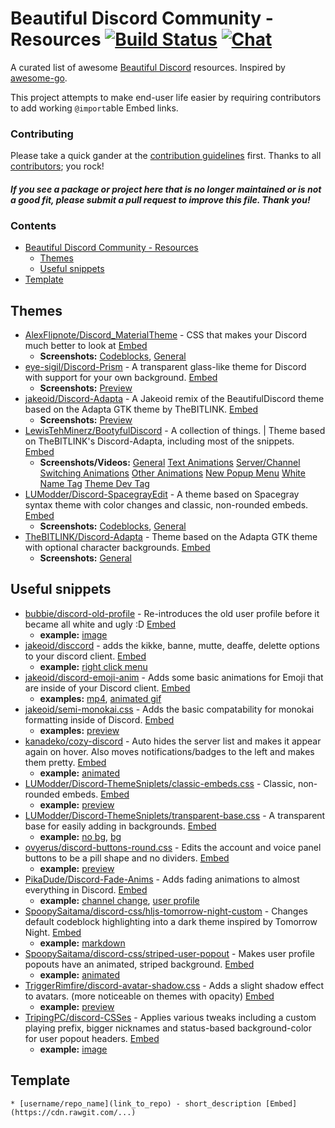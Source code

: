 # Beautiful Discord Community - Resources [![Build Status](https://travis-ci.org/beautiful-discord-community/resources.svg?branch=master)](https://travis-ci.org/beautiful-discord-community/resources) [![Chat](https://img.shields.io/badge/chat-on%20discord-7289da.svg)](https://discord.gg/EDwd5wr)

A curated list of awesome [Beautiful Discord](https://github.com/leovoel/BeautifulDiscord) resources. Inspired by [awesome-go](https://github.com/avelino/awesome-go).

This project attempts to make end-user life easier by requiring contributors to add working `@import`able Embed links.

### Contributing

Please take a quick gander at the [contribution guidelines](https://github.com/beautiful-discord-community/resources/blob/master/CONTRIBUTING.md) first. Thanks to all [contributors](https://github.com/beautiful-discord-community/resources/graphs/contributors); you rock!

#### *If you see a package or project here that is no longer maintained or is not a good fit, please submit a pull request to improve this file. Thank you!*

### Contents

- [Beautiful Discord Community - Resources](#beautiful-discord-community---themes-)
    - [Themes](#themes)
    - [Useful snippets](#useful-snippets)
- [Template](#template)

## Themes

- [AlexFlipnote/Discord_MaterialTheme](https://github.com/AlexFlipnote/Discord_MaterialTheme) - CSS that makes your Discord much better to look at [Embed](https://rawgit.com/AlexFlipnote/Discord_MaterialTheme/master/theme.css)
    - **Screenshots:** [Codeblocks](https://owo.whats-th.is/8a0d03.png), [General](https://owo.whats-th.is/66a974.png)
- [eye-sigil/Discord-Prism](https://github.com/eye-sigil/Discord-Prism) - A transparent glass-like theme for Discord with support for your own background. [Embed](https://cdn.rawgit.com/eye-sigil/Discord-Prism/master/prism.css)
    - **Screenshots:** [Preview](https://i.stole-a-me.me/f27b99.png)
- [jakeoid/Discord-Adapta](https://github.com/jakeoid/Discord-Adapta) - A Jakeoid remix of the BeautifulDiscord theme based on the Adapta GTK theme by TheBITLINK. [Embed](https://cdn.rawgit.com/jakeoid/Discord-Adapta/master/discord-adapta-jakeoid.css)
    - **Screenshots:** [Preview](https://github.com/jakeoid/Discord-Adapta/blob/master/jake_screenshot.png?raw=true)
- [LewisTehMinerz/BootyfulDiscord](https://github.com/LewisTehMinerz/BootyfulDiscord) - A collection of things. | Theme based on TheBITLINK's Discord-Adapta, including most of the snippets. [Embed](https://cdn.rawgit.com/LewisTehMinerz/BootyfulDiscord/master/BootyfulDiscord.theme.css)
    - **Screenshots/Videos:** [General](https://owo.whats-th.is/4448cd.png) [Text Animations](https://owo.whats-th.is/1b5cfa.mp4) [Server/Channel Switching Animations](https://owo.whats-th.is/413259.mp4) [Other Animations](https://owo.whats-th.is/6838d3.mp4) [New Popup Menu](https://owo.whats-th.is/f0f9a8.png) [White Name Tag](https://owo.whats-th.is/e7628a.png) [Theme Dev Tag](https://owo.whats-th.is/9051e4.png)
- [LUModder/Discord-SpacegrayEdit](https://github.com/LUModder/Discord-SpacegrayEdit) - A theme based on Spacegray syntax theme with color changes and classic, non-rounded embeds. [Embed](https://cdn.rawgit.com/LUModder/Discord-SpacegrayEdit/master/spacegray-edit.css)
    - **Screenshots:** [Codeblocks](https://github.com/LUModder/Discord-SpacegrayEdit/blob/master/theme-code.png), [General](https://github.com/LUModder/Discord-SpacegrayEdit/blob/master/theme-all.png)
- [TheBITLINK/Discord-Adapta](https://github.com/TheBITLINK/Discord-Adapta) - Theme based on the Adapta GTK theme with optional character backgrounds. [Embed](https://cdn.rawgit.com/TheBITLINK/Discord-Adapta/master/discord-adapta.css)
    - **Screenshots:** [General](https://raw.githubusercontent.com/TheBITLINK/Discord-Adapta/master/screenshot.png)

## Useful snippets

- [bubbie/discord-old-profile](https://github.com/bubbie/discord-old-profile) - Re-introduces the old user profile before it became all white and ugly :D [Embed](https://cdn.rawgit.com/bubbie/discord-old-profile/master/stylesheet.css)
    - **example:** [image](https://owo.whats-th.is/ba3f27.png)
- [jakeoid/disccord](https://github.com/jakeoid/disccord) - adds the kikke, banne, mutte, deaffe, delette options to your discord client. [Embed](https://cdn.rawgit.com/jakeoid/disccord/master/disccord.css)
    - **example:** [right click menu](https://owo.whats-th.is/7da9ea.png)
- [jakeoid/discord-emoji-anim](https://github.com/jakeoid/discord-emoji-anim) - Adds some basic animations for Emoji that are inside of your Discord client. [Embed](https://cdn.rawgit.com/jakeoid/discord-emoji-anim/master/stylesheet.css)
    - **examples:** [mp4](https://owo.whats-th.is/193994.mp4), [animated gif](https://owo.whats-th.is/cb7afb.gif)
- [jakeoid/semi-monokai.css](https://gist.github.com/jakeoid/33a608c852bf890e361523d245664882) - Adds the basic compatability for monokai formatting inside of Discord. [Embed](https://rawgit.com/jakeoid/33a608c852bf890e361523d245664882/raw/47c999e5c9b12cdf20d7d946f9b3493eff8eae1d/semi-monokai.css)
    - **examples:** [preview](https://owo.whats-th.is/090944.png)
- [kanadeko/cozy-discord](https://github.com/kanadeko/cozy-discord) - Auto hides the server list and makes it appear again on hover. Also moves notifications/badges to the left and makes them pretty. [Embed](https://cdn.rawgit.com/kanadeko/cozy-discord/master/cozy-discord.css)
    - **example:** [animated](https://gfycat.com/SentimentalDaringKouprey)
- [LUModder/Discord-ThemeSniplets/classic-embeds.css](https://github.com/LUModder/Discord-ThemeSniplets/blob/master/classic-embeds.css) - Classic, non-rounded embeds. [Embed](https://cdn.rawgit.com/LUModder/Discord-ThemeSniplets/master/classic-embeds.css)
    - **example:** [preview](https://cdn.rawgit.com/LUModder/Discord-ThemeSniplets/master/classic-embeds.png)
- [LUModder/Discord-ThemeSniplets/transparent-base.css](https://github.com/LUModder/Discord-ThemeSniplets/blob/master/transparent-base.css) - A transparent base for easily adding in backgrounds. [Embed](https://cdn.rawgit.com/LUModder/Discord-ThemeSniplets/master/transparent-base.css)
    - **example:** [no bg](https://cdn.rawgit.com/LUModder/Discord-ThemeSniplets/master/trans-1.png), [bg](https://cdn.rawgit.com/LUModder/Discord-ThemeSniplets/master/trans-2.png)
- [ovyerus/discord-buttons-round.css](https://gist.github.com/Ovyerus/5574873c0725a8600150b5d963b20dcc) - Edits the account and voice panel buttons to be a pill shape and no dividers. [Embed](https://cdn.rawgit.com/Ovyerus/5574873c0725a8600150b5d963b20dcc/raw/b58568d1575f32333eacbfe5fc95c1701bcb516c/discord-buttons-round.css)
    - **example:** [preview](http://i.imgur.com/D9YoTGI.gif)
- [PikaDude/Discord-Fade-Anims](https://github.com/PikaDude/Discord-Fade-Anims) - Adds fading animations to almost everything in Discord. [Embed](https://cdn.rawgit.com/PikaDude/Discord-Fade-Anims/master/Discord-Fade-Anims.css)
    - **example:** [channel change](https://owo.whats-th.is/0ac076.gif), [user profile](https://owo.whats-th.is/f68cfb.gif)
- [SpoopySaitama/discord-css/hljs-tomorrow-night-custom](https://github.com/SpoopySaitama/discord-css/blob/master/hljs-tomorrow-night-custom.css) - Changes default codeblock highlighting into a dark theme inspired by Tomorrow Night. [Embed](https://cdn.rawgit.com/SpoopySaitama/discord-css/master/hljs-tomorrow-night-custom.css)
    - **example:** [markdown](http://i.imgur.com/hkpbkdn.png)
- [SpoopySaitama/discord-css/striped-user-popout](https://github.com/SpoopySaitama/discord-css/blob/master/striped-user-popout.css) - Makes user profile popouts have an animated, striped background. [Embed](https://cdn.rawgit.com/SpoopySaitama/discord-css/master/striped-user-popout.css)
    - **example:** [animated](https://fat.gfycat.com/QueasyThankfulEchidna.gif)
- [TriggerRimfire/discord-avatar-shadow.css](https://gist.github.com/TriggerRimfire/48b3303f4032fffd952c108260a059a4) - Adds a slight shadow effect to avatars. (more noticeable on themes with opacity) [Embed](https://cdn.rawgit.com/TriggerRimfire/48b3303f4032fffd952c108260a059a4/raw/1ff0f952a436a3e2b11ef2be4e3f67cd071a2d6b/discord-avatar-shadow.css)
    - **example:** [preview](https://a.pomf.cat/rlndis.png)
- [TripingPC/discord-CSSes](https://github.com/TripingPC/discord-CSSes/blob/master/status-user-popout.css) - Applies various tweaks including a custom playing prefix, bigger nicknames and status-based background-color for user popout headers. [Embed](https://cdn.rawgit.com/TripingPC/discord-CSSes/master/status-user-popout.css)
    - **example:** [image](http://i.imgur.com/eJc5Eiu.png)


## Template

`* [username/repo_name](link_to_repo) - short_description [Embed](https://cdn.rawgit.com/...)`
